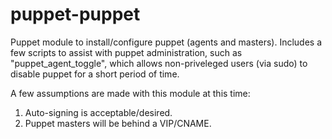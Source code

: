 puppet-puppet
=============

Puppet module to install/configure puppet (agents and masters). Includes a few scripts to assist with puppet administration, such as "puppet_agent_toggle", which allows non-priveleged users (via sudo) to disable puppet for a short period of time.

A few assumptions are made with this module at this time:

1) Auto-signing is acceptable/desired.
2) Puppet masters will be behind a VIP/CNAME.

